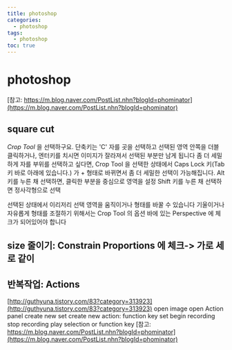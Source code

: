 ```yaml
---
title: photoshop
categories:
  - photoshop
tags:
  - photoshop
toc: true
---
```


# photoshop

[참고: https://m.blog.naver.com/PostList.nhn?blogId=phominator](https://m.blog.naver.com/PostList.nhn?blogId=phominator)

## square cut

_Crop Tool_ 을 선택하구요. 단축키는 'C' 자를 곳을 선택하고 선택된 영역 안쪽을 더블 클릭하거나, 엔터키를 치시면 이미지가 잘라져서 선택된 부분만 남게 됩니다 좀 더 세밀하게 자를 부위를 선택하고 싶다면, Crop Tool 을 선택한 상태에서 Caps Lock 키\(Tab 키 바로 아래에 있습니다.\) 가 + 형태로 바뀌면서 좀 더 세밀한 선택이 가능해집니다. Alt 키를 누른 채 선택하면, 클릭한 부분을 중심으로 영역을 설정 Shift 키를 누른 채 선택하면 정사각형으로 선택

선택된 상태에서 이리저리 선택 영역을 움직이거나 형태를 바꿀 수 있습니다 기울이거나 자유롭게 형태를 조절하기 위해서는 Crop Tool 의 옵션 바에 있는 Perspective 에 체크가 되어있어야 합니다

## size 줄이기: Constrain Proportions 에 체크-&gt; 가로 세로 같이

## 반복작업: Actions

[http://guthyuna.tistory.com/83?category=313923](http://guthyuna.tistory.com/83?category=313923) open image open Action panel create new set create new action: function key set begin recording stop recording play selection or function key [참고: https://m.blog.naver.com/PostList.nhn?blogId=phominator](https://m.blog.naver.com/PostList.nhn?blogId=phominator)

